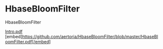 # HbaseBloomFilter
HbaseBloomFilter

[Intro.pdf](https://github.com/aertoria/HbaseBloomFilter/blob/master/HbaseBloomFilter.pdf)
[embed]https://github.com/aertoria/HbaseBloomFilter/blob/master/HbaseBloomFilter.pdf[/embed]